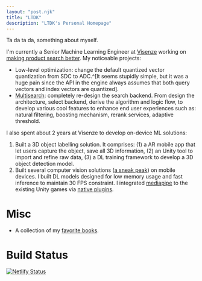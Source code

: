 ```yaml
---
layout: "post.njk"
title: "LTDK"
description: "LTDK's Personal Homepage"
---
```


Ta da ta da, something about myself.

I'm currently a Senior Machine Learning Engineer at [Visenze](https://www.visenze.com/) working on [making product search better](https://github.com/dangkhoasdc/awesome-vector-database).
My noticeable projects:

- Low-level optimization: change the default quantized vector quantization from SDC to ADC.^[It seems stupidly simple, but it was a huge pain since the API in the engine always assumes that both query vectors and index vectors are quantized].
- [Multisearch](https://www.visenze.com/discovery-suite/modules/multi-search/): completely re-design the search backend. From design the architecture, select backend, derive the algorithm and logic flow, to develop various cool features to enhance end user experiences such as: natural filtering, boosting mechanism, rerank services, adaptive threshold.

I also spent about 2 years at Visenze to develop on-device ML solutions:

1. Built a 3D object labelling solution. It comprises: (1) a AR mobile app that let users capture the object, save all 3D information, (2) an Unity tool to import and refine raw data, (3) a DL training framework to develop a 3D object detection model.
2. Built several computer vision solutions ([a sneak peak](https://www.youtube.com/shorts/SMwoToz2V54)) on mobile devices. I built DL models designed for low memory usage and fast inference to maintain 30 FPS constraint. I integrated [mediapipe](https://github.com/google-ai-edge/mediapipe) to the existing Unity games via [native plugins](https://docs.unity3d.com/Manual/PluginsForIOS.html). 

# Misc

- A collection of my [favorite books](books).

# Build Status
[![Netlify Status](https://api.netlify.com/api/v1/badges/a50de616-5c47-410a-84ec-c06112a7154f/deploy-status)](https://app.netlify.com/sites/ltdk-me/deploys)
